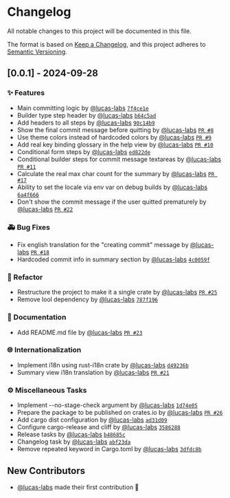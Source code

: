 # Changelog

All notable changes to this project will be documented in this file.

The format is based on [Keep a Changelog](https://keepachangelog.com/en/1.0.0/),
and this project adheres to [Semantic Versioning](https://semver.org/spec/v2.0.0.html).

## [0.0.1] - 2024-09-28

### ✨ Features
- Main committing logic by [@lucas-labs](https://github.com/lucas-labs) [`7f4ce1e`](7f4ce1ee5829f7c4d91756dc925ddeb2b4f936cd)
- Builder type step header by [@lucas-labs](https://github.com/lucas-labs) [`b64c5ad`](b64c5ad92cf295c752e176b96107478658d5ab9a)
- Add headers to all steps by [@lucas-labs](https://github.com/lucas-labs) [`90c14b9`](90c14b9d13fbd592887e70f50ed1744df6adcbec)
- Show the final commit message before quitting by [@lucas-labs](https://github.com/lucas-labs) [`PR #8`](https://github.com/lucas-labs/coco/pull/8)
- Use theme colors instead of hardcoded colors by [@lucas-labs](https://github.com/lucas-labs) [`PR #9`](https://github.com/lucas-labs/coco/pull/9)
- Add real key binding glossary in the help view by [@lucas-labs](https://github.com/lucas-labs) [`PR #10`](https://github.com/lucas-labs/coco/pull/10)
- Conditional form steps by [@lucas-labs](https://github.com/lucas-labs) [`ed822de`](ed822de778bc0c0c749388b3c2fc9386bbd3ba20)
- Conditional builder steps for commit message textareas by [@lucas-labs](https://github.com/lucas-labs) [`PR #11`](https://github.com/lucas-labs/coco/pull/11)
- Calculate the real max char count for the summary by [@lucas-labs](https://github.com/lucas-labs) [`PR #17`](https://github.com/lucas-labs/coco/pull/17)
- Ability to set the locale via env var on debug builds by [@lucas-labs](https://github.com/lucas-labs) [`6a4f666`](6a4f6663a84872abcf1274868e4e2f39d9b3a5dc)
- Don't show the commit message if the user quitted prematurely by [@lucas-labs](https://github.com/lucas-labs) [`PR #22`](https://github.com/lucas-labs/coco/pull/22)

### 🚑 Bug Fixes
- Fix english translation for the "creating commit" message by [@lucas-labs](https://github.com/lucas-labs) [`PR #18`](https://github.com/lucas-labs/coco/pull/18)
- Hardcoded commit info in summary section by [@lucas-labs](https://github.com/lucas-labs) [`4c0059f`](4c0059fb69f3c149bcca7c8fb0eafc5cb16ca1e5)

### 🔨 Refactor
- Restructure the project to make it a single crate by [@lucas-labs](https://github.com/lucas-labs) [`PR #25`](https://github.com/lucas-labs/coco/pull/25)
- Remove lool dependency by [@lucas-labs](https://github.com/lucas-labs) [`787f196`](787f1965bdb2121796e4f2437a175a33ec719e54)

### 📝 Documentation
- Add README.md file by [@lucas-labs](https://github.com/lucas-labs) [`PR #23`](https://github.com/lucas-labs/coco/pull/23)

### 🌐 Internationalization
- Implement i18n using rust-i18n crate by [@lucas-labs](https://github.com/lucas-labs) [`d49236b`](d49236b3277f545c18fd21cc3a502cb8cccbcd69)
- Summary view i18n translation by [@lucas-labs](https://github.com/lucas-labs) [`PR #21`](https://github.com/lucas-labs/coco/pull/21)

### ⚙️  Miscellaneous Tasks
- Implement --no-stage-check argument by [@lucas-labs](https://github.com/lucas-labs) [`1d74e05`](1d74e057f2481fb1b72858524eec000b6e8cea11)
- Prepare the package to be published on crates.io by [@lucas-labs](https://github.com/lucas-labs) [`PR #26`](https://github.com/lucas-labs/coco/pull/26)
- Add cargo dist configuration by [@lucas-labs](https://github.com/lucas-labs) [`ad31d09`](ad31d096ea1383357089e698e86cd194653e4254)
- Configure cargo-release and cliff by [@lucas-labs](https://github.com/lucas-labs) [`3586288`](358628833c61c6e1ca0a6d71d25c56f2e85b255a)
- Release tasks by [@lucas-labs](https://github.com/lucas-labs) [`b48685c`](b48685c61f0aa57fe7543ce1951cbbbb780ca00e)
- Changelog task by [@lucas-labs](https://github.com/lucas-labs) [`abf23da`](abf23da0cbd31757c4b969455a6541144cc2dea4)
- Remove repeated keyword in Cargo.toml by [@lucas-labs](https://github.com/lucas-labs) [`3dfdc8b`](3dfdc8be85a4cfac2be967249898737a097f0d72)

## New Contributors
* [@lucas-labs](https://github.com/lucas-labs) made their first contribution 🎉

